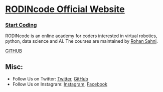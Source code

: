 # [RODINcode Official Website](http://rodincode.github.io)

### [Start Coding](http://rodincode.herokuapp.com)

RODINcode is an online academy for coders interested in virtual robotics, python, data science and AI. 
The courses are maintained by [Rohan Sahni](https://rodincode.herokuapp.com).

[GITHUB](http://github.com/rodincode)

## Misc:

* Follow Us on Twitter: [Twitter](https://twitter.com/rodincode), [GitHub](https://github.com/rodincode)
* Follow Us on Instagram: [Instagram](https://instagram.com/rodincode), [Facebook](https://www.facebook.com/rodincode)
